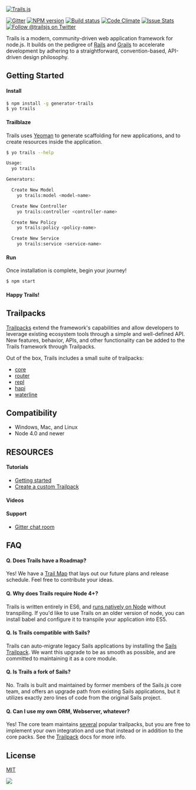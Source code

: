 [![Trails.js][trails-image]][trails-url]

[![Gitter][gitter-image]][gitter-url]
[![NPM version][npm-image]][npm-url]
[![Build status][ci-image]][ci-url]
[![Code Climate][codeclimate-image]][codeclimate-url]
[![Issue Stats][issuestats-image]][issuestats-url]
[![Follow @trailsjs on Twitter][twitter-image]][twitter-url]

Trails is a modern, community-driven web application framework for node.js. It
builds on the pedigree of [Rails](http://rubyonrails.org/) and [Grails](https://grails.org/)
to accelerate development by adhering to a straightforward, convention-based,
API-driven design philosophy.

## Getting Started

#### Install

```sh
$ npm install -g generator-trails
$ yo trails
```

#### Trailblaze

Trails uses [Yeoman](http://yeoman.io/) to generate scaffolding for new
applications, and to create resources inside the application. 

```sh
$ yo trails --help

Usage:
  yo trails

Generators:

  Create New Model
    yo trails:model <model-name>

  Create New Controller
    yo trails:controller <controller-name>

  Create New Policy
    yo trails:policy <policy-name>

  Create New Service
    yo trails:service <service-name>
```

#### Run

Once installation is complete, begin your journey!
```sh
$ npm start
```

#### Happy Trails!

## Trailpacks

[Trailpacks](https://github.com/trailsjs/trailpack) extend the framework's
capabilities and allow developers to leverage existing ecosystem tools through a
simple and well-defined API. New features, behavior, APIs, and other functionality
can be added to the Trails framework through Trailpacks.

Out of the box, Trails includes a small suite of trailpacks:

- [core](https://github.com/trailsjs/trailpack-core)
- [router](https://github.com/trailsjs/trailpack-router)
- [repl](https://github.com/trailsjs/trailpack-repl)
- [hapi](https://github.com/trailsjs/trailpack-hapi)
- [waterline](https://github.com/trailsjs/trailpack-waterline)

## Compatibility

- Windows, Mac, and Linux
- Node 4.0 and newer

## RESOURCES

#### Tutorials 
- [Getting started](http://blog.jaumard.com/en/2016/01/05/getting-started-with-trails/)
- [Create a custom Trailpack](http://blog.jaumard.com/en/2016/01/06/create-a-trailpack-for-trails/)

#### Videos

#### Support
- [Gitter chat room](https://gitter.im/trailsjs/trails)

## FAQ

#### Q. Does Trails have a Roadmap?

Yes! We have a [Trail Map](https://github.com/trailsjs/trails/blob/master/ROADMAP.md) that
lays out our future plans and release schedule. Feel free to contribute your
ideas.

#### Q. Why does Trails require Node 4+?

Trails is written entirely in ES6, and [runs natively on Node](https://nodejs.org/en/docs/es6/) without
transpiling. If you'd like to use Trails on an older version of node, you can
install babel and configure it to transpile your application into ES5.

#### Q. Is Trails compatible with Sails?

Trails can auto-migrate legacy Sails applications by installing the
[Sails Trailpack](https://github.com/trailsjs/trailpack-sails).
We want this upgrade to be as smooth as possible, and are committed to
maintaining it as a core module.

#### Q. Is Trails a fork of Sails?

No. Trails is built and maintained by former members of the Sails.js core team,
and offers an upgrade path from existing Sails applications, but it utilizes
exactly zero lines of code from the original Sails project. 

#### Q. Can I use my own ORM, Webserver, whatever?

Yes! The core team maintains [several](https://github.com/trailsjs?query=trailpack)
popular trailpacks, but you are free to implement your own integration and use
that instead or in addition to the core packs. See the [Trailpack](https://github.com/trailsjs/trailpack)
docs for more info.

## License
[MIT](https://github.com/trailsjs/trails/blob/master/LICENSE)

<img src="http://i.imgur.com/dCjNisP.png">

[trails-image]: http://i.imgur.com/zfT2NEv.png
[trails-url]: http://trailsjs.io
[npm-image]: https://img.shields.io/npm/v/trails.svg?style=flat-square
[npm-url]: https://npmjs.org/package/trails
[ci-image]: https://img.shields.io/travis/trailsjs/trails/master.svg?style=flat-square
[ci-url]: https://travis-ci.org/trailsjs/trails
[codeclimate-image]: https://img.shields.io/codeclimate/github/trailsjs/trails.svg?style=flat-square
[codeclimate-url]: https://codeclimate.com/github/trailsjs/trails
[issuestats-image]: http://issuestats.com/github/trailsjs/trails/badge/issue?style=flat-square
[issuestats-url]: http://issuestats.com/github/trailsjs/trails
[gitter-image]: http://img.shields.io/badge/+%20GITTER-JOIN%20CHAT%20%E2%86%92-1DCE73.svg?style=flat-square
[gitter-url]: https://gitter.im/trailsjs/trails
[twitter-image]: https://img.shields.io/twitter/follow/trailsjs.svg?style=social
[twitter-url]: https://twitter.com/trailsjs

